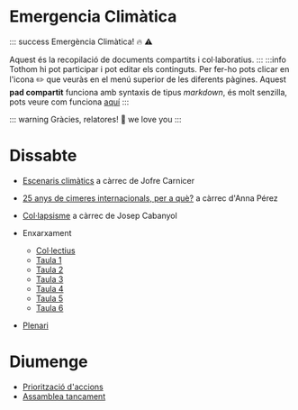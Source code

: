 Emergencia Climàtica
===

::: success
Emergència Climàtica! :fire: :warning: 

Aquest és la recopilació de documents compartits i col·laboratius.
:::
:::info
Tothom hi pot participar i pot editar els continguts. Per fer-ho pots clicar en l'icona :pencil2: que veuràs en el menú superior de les diferents pàgines. Aquest **pad compartit** funciona amb syntaxis de tipus *markdown*, és molt senzilla, pots veure com funciona [aquí](/features)
:::

::: warning
Gràcies, relatores! :revolving_hearts:  we love you
:::

# Dissabte

+ [Escenaris climàtics](/yvbz7iISQoC7vqyMIsdoyg) a càrrec de Jofre Carnicer
+ [25 anys de cimeres internacionals, per a què?](/NBbcHMssStWL-et08M8AuA) a càrrec d'Anna Pérez
+ [Col·lapsisme](/5-9Nvn3yTnG1yrtqtTCNag) a càrrec de Josep Cabanyol

+ Enxarxament
    + [Col·lectius](/gYDQlm41Rw-eqde675vFEw)
    + [Taula 1](/KiRAUjinRcGF6Ngwn-Gahw)
    + [Taula 2](/4g0UJGIcRD2EDm3rdOkPAQ)
    + [Taula 3](/SrW234dITK29w2UQzVv8yA)
    + [Taula 4](/VsbMMEJxTK2hdtAyDDYXtg)
    + [Taula 5](/EBjoTII5TNa1R0Wx6Fb8Zw)
    + [Taula 6](/4F0Z2YQPTF6uqzclk9UG3Q)
+ [Plenari](/LxSftAzgRuybDCOoqUV1kA)

# Diumenge
+ [Priorització d'accions](/TC6jTL0jT962zHTsQ_PPSA)
+ [Assamblea tancament](/Ou9X5ErrTpuz66iqp3oGMg)
